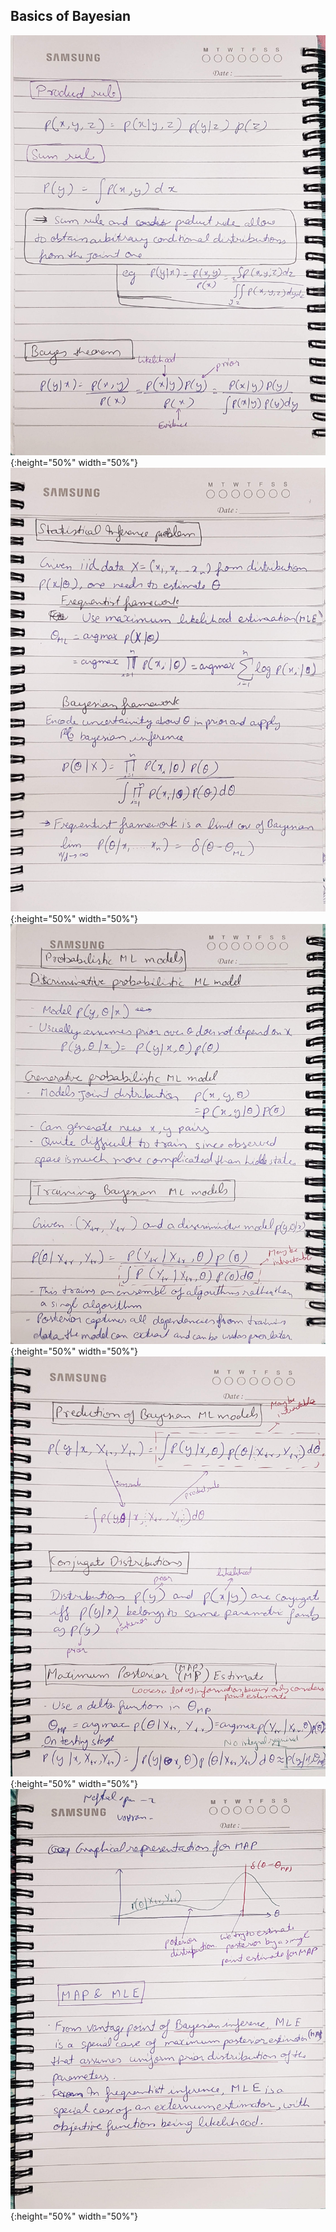 ## Basics of Bayesian 

![](pics/1591288824859-fc1cfad4-e336-4e27-a4c1-6986d756e288.jpg) {:height="50%" width="50%"}
![](pics/1591288857032-23e85f1d-8211-4b1c-bf6c-fa821885ea1f.jpg) {:height="50%" width="50%"}
![](pics/1591288881173-745d0f8f-ac63-46cb-91e6-ba2b7a819f8f.jpg) {:height="50%" width="50%"}
![](pics/1591288901883-d448bd07-8037-45c6-ac40-2e9786fb8d8a.jpg) {:height="50%" width="50%"}
![](pics/1591288926001-d0f7bba2-19fa-468e-a719-1393eee4a7f2.jpg) {:height="50%" width="50%"}
